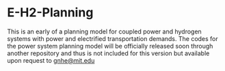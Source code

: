 # E-H2-Planning
This is an early of a planning model for coupled power and hydrogen systems with power and electrified transportation demands. The codes for the power system planning model will be officially released soon through another repository and thus is not included for this version but available upon request to gnhe@mit.edu
